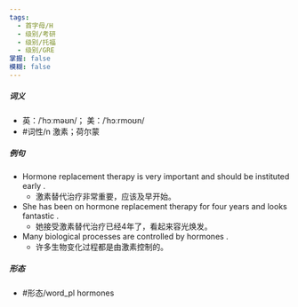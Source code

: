 ```yaml
---
tags:
  - 首字母/H
  - 级别/考研
  - 级别/托福
  - 级别/GRE
掌握: false
模糊: false
---
```

##### 词义
- 英：/ˈhɔːməʊn/； 美：/ˈhɔːrmoʊn/
- #词性/n  激素；荷尔蒙
##### 例句
- Hormone replacement therapy is very important and should be instituted early .
	- 激素替代治疗非常重要，应该及早开始。
- She has been on hormone replacement therapy for four years and looks fantastic .
	- 她接受激素替代治疗已经4年了，看起来容光焕发。
- Many biological processes are controlled by hormones .
	- 许多生物变化过程都是由激素控制的。
##### 形态
- #形态/word_pl hormones
